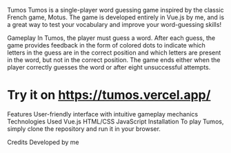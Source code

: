 Tumos
Tumos is a single-player word guessing game inspired by the classic French game, Motus. The game is developed entirely in Vue.js by me, and is a great way to test your vocabulary and improve your word-guessing skills!

Gameplay
In Tumos, the player must guess a word. After each guess, the game provides feedback in the form of colored dots to indicate which letters in the guess are in the correct position and which letters are present in the word, but not in the correct position. The game ends either when the player correctly guesses the word or after eight unsuccessful attempts.

# Try it on https://tumos.vercel.app/

Features
User-friendly interface with intuitive gameplay mechanics
Technologies Used
Vue.js
HTML/CSS
JavaScript
Installation
To play Tumos, simply clone the repository and run it in your browser.

Credits
Developed by me
